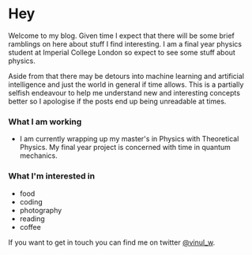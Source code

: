 # Hey

Welcome to my blog. Given time I expect that there will be some brief ramblings on here about stuff I find interesting. I am a final year physics student at Imperial College London so expect to see some stuff about physics.

Aside from that there may be detours into machine learning and artificial intelligence and just the world in general if time allows. This is a partially selfish endeavour to help me understand new and interesting concepts better so I apologise if the posts end up being unreadable at times.

### What I am working

- I am currently wrapping up my master's in Physics with Theoretical Physics. My final year project is concerned with time in quantum mechanics.

### What I'm interested in

- food
- coding
- photography
- reading
- coffee

If you want to get in touch you can find me on twitter [@vinul_w](https://twitter.com/vinul_w).
